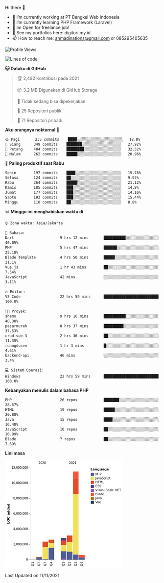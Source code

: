 Hi there 👋

- 🔭 I’m currently working at PT Bengkel Web Indonesia
- 🌱 I’m currently learning PHP Framework (Laravel)
- 📂 Im Open for freelance job!
- 🧷 See my portfolios here: digitori.my.id
- 📫 How to reach me: ahmadinations@gmail.com or 085295405635


<!--START_SECTION:waka-->
![Profile Views](http://img.shields.io/badge/Profil%20dilihat-7-blue)

![Lines of code](https://img.shields.io/badge/Sejak%20Hello%20World%20aku%20telah%20menulis-23.4%20million%20baris%20kode-blue)

**🐱 Dataku di GitHub** 

> 🏆 2,492 Kontribusi pada 2021
 > 
> 📦 3.2 MB Digunakan di GitHub Storage 
 > 
> 🚫 Tidak sedang bisa dipekerjakan
 > 
> 📜 25 Repositori publik 
 > 
> 🔑 71 Repositori pribadi  
 > 
**Aku orangnya nokturnal 🦉** 

```text
🌞 Pagi       235 commits    ████░░░░░░░░░░░░░░░░░░░░░   18.8% 
🌆 Siang      349 commits    ███████░░░░░░░░░░░░░░░░░░   27.92% 
🌃 Petang     404 commits    ████████░░░░░░░░░░░░░░░░░   32.32% 
🌙 Malam      262 commits    █████░░░░░░░░░░░░░░░░░░░░   20.96%

```
📅 **Paling produktif saat Rabu** 

```text
Senin        197 commits    ████░░░░░░░░░░░░░░░░░░░░░   15.76% 
Selasa       124 commits    ██░░░░░░░░░░░░░░░░░░░░░░░   9.92% 
Rabu         264 commits    █████░░░░░░░░░░░░░░░░░░░░   21.12% 
Kamis        185 commits    ███░░░░░░░░░░░░░░░░░░░░░░   14.8% 
Jumat        177 commits    ███░░░░░░░░░░░░░░░░░░░░░░   14.16% 
Sabtu        193 commits    ███░░░░░░░░░░░░░░░░░░░░░░   15.44% 
Minggu       110 commits    ██░░░░░░░░░░░░░░░░░░░░░░░   8.8%

```


📊 **Minggu ini menghabiskan waktu di** 

```text
⌚︎ Zona waktu: Asia/Jakarta

💬 Bahasa: 
Dart                     9 hrs 12 mins       ██████████░░░░░░░░░░░░░░░   40.05% 
PHP                      5 hrs 47 mins       ██████░░░░░░░░░░░░░░░░░░░   25.18% 
Blade Template           4 hrs 50 mins       █████░░░░░░░░░░░░░░░░░░░░   21.1% 
Vue.js                   1 hr 43 mins        ██░░░░░░░░░░░░░░░░░░░░░░░   7.54% 
JavaScript               42 mins             ░░░░░░░░░░░░░░░░░░░░░░░░░   3.11%

🔥 Editor: 
VS Code                  22 hrs 59 mins      █████████████████████████   100.0%

🐱‍💻 Proyek: 
shamo                    9 hrs 16 mins       ██████████░░░░░░░░░░░░░░░   40.38% 
pasarmurah               8 hrs 37 mins       █████████░░░░░░░░░░░░░░░░   37.53% 
crud-vue-3               2 hrs 36 mins       ██░░░░░░░░░░░░░░░░░░░░░░░   11.35% 
ruangdosen               1 hr 3 mins         █░░░░░░░░░░░░░░░░░░░░░░░░   4.61% 
backend-api              46 mins             ░░░░░░░░░░░░░░░░░░░░░░░░░   3.4%

💻 Sistem Operasi: 
Windows                  22 hrs 59 mins      █████████████████████████   100.0%

```

**Kebanyakan menulis dalam bahasa PHP** 

```text
PHP                      26 repos            ███████░░░░░░░░░░░░░░░░░░   28.57% 
HTML                     19 repos            █████░░░░░░░░░░░░░░░░░░░░   20.88% 
Java                     15 repos            ████░░░░░░░░░░░░░░░░░░░░░   16.48% 
JavaScript               10 repos            ██░░░░░░░░░░░░░░░░░░░░░░░   10.99% 
Blade                    7 repos             ██░░░░░░░░░░░░░░░░░░░░░░░   7.69%

```


**Lini masa**

![Chart not found](https://raw.githubusercontent.com/MuhamadAhmadin/MuhamadAhmadin/master/charts/bar_graph.png) 


 Last Updated on 11/11/2021
<!--END_SECTION:waka-->
